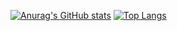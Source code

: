 [![Anurag's GitHub stats](https://github-readme-stats.vercel.app/api?username=RenanPaixao&hide=issues&count_private=true&show_icons=true&theme=midnight-purple&)](https://github.com/anuraghazra/github-readme-stats)
[![Top Langs](https://github-readme-stats.vercel.app/api/top-langs/?username=RenanPaixao&hide_title)](https://github.com/anuraghazra/github-readme-stats)



<!--
**RenanPaixao/RenanPaixao** is a ✨ _special_ ✨ repository because its `README.md` (this file) appears on your GitHub profile.

Here are some ideas to get you started:

- 🔭 I’m currently working on ...
- 🌱 I’m currently learning ...
- 👯 I’m looking to collaborate on ...
- 🤔 I’m looking for help with ...
- 💬 Ask me about ...
- 📫 How to reach me: ...
- 😄 Pronouns: ...
- ⚡ Fun fact: ...
-->
